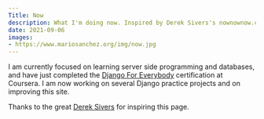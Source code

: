 ```yaml
---
Title: Now
description: What I'm doing now. Inspired by Derek Sivers's nownownow.com project.
date: 2021-09-06
images:
- https://www.mariosanchez.org/img/now.jpg
---
```


I am currently focused on learning server side programming and databases, and have just completed the [Django For Everybody](https://coursera.org/share/0168b3865fa7c7107114726e339d71a6) certification at Coursera. I am now working on several Django practice projects and on improving this site.

Thanks to the great [Derek Sivers](http://sivers.org/nowff) for inspiring this page.
